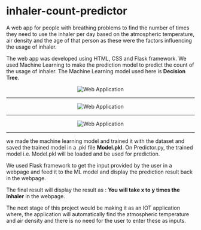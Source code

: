 # inhaler-count-predictor
A web app for people with breathing problems to find the number of times they need to use the inhaler per day based on the atmospheric temperature, air density and the age of that person as these were the factors influencing the usage of inhaler.

The web app was developed using HTML, CSS and Flask framework.  We used Machine Learning to make the prediction model to predict the count of the usage of inhaler.  The Machine Learning model used here is <b>Decision Tree</b>.

<center><img src='https://storage.googleapis.com/devfolio/hackathons/d80d930e94ea4331820c993b019fb0fa/projects/0cec5bb5a01942f78093d2dd66930a51/picgi8ine5qs.png' alt='Web Application'></center>
<hr/>
<center><img src='https://storage.googleapis.com/devfolio/hackathons/d80d930e94ea4331820c993b019fb0fa/projects/0cec5bb5a01942f78093d2dd66930a51/picgec5388e4.png' alt='Web Application'></center>
<hr/>
<center><img src='https://storage.googleapis.com/devfolio/hackathons/d80d930e94ea4331820c993b019fb0fa/projects/0cec5bb5a01942f78093d2dd66930a51/picoge78cn0a.png' alt='Web Application'></center>
<hr/>

we made the machine learning model and trained it with the dataset and saved the trained model in a .pkl file <b>Model.pkl</b>.  On Predictor.py, the trained model i.e. Model.pkl will be loaded and be used for prediction.

We used Flask framework to get the input provided by the user in a webpage and feed it to the ML model and display the prediction result back in the webpage.  

The final result will display the result as : <b>You will take x to y times the Inhaler</b> in the webpage.

The next stage of this project would be making it as an IOT application where, the application will automatically find the atmospheric temperature and air density and there is no need for the user to enter these as inputs. 
